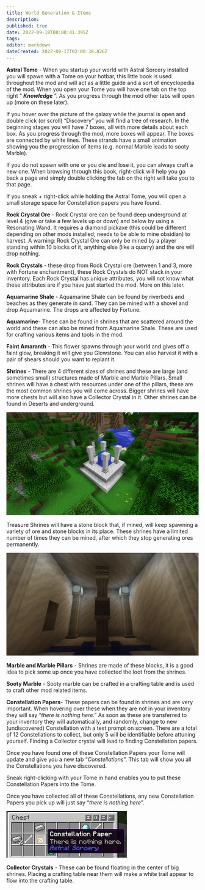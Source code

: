 ```yaml
---
title: World Generation & Items
description: 
published: true
date: 2022-09-18T00:08:41.395Z
tags: 
editor: markdown
dateCreated: 2022-09-17T02:00:38.826Z
---
```


**Astral Tome** - When you startup your world with Astral Sorcery installed you will spawn with a Tome on your hotbar, this little book is used throughout the mod and will act as a little guide and a sort of encyclopedia of the mod. When you open your Tome you will have one tab on the top right “ **_Knowledge_** ”. As you progress through the mod other tabs will open up (more on these later).     

If you hover over the picture of the galaxy while the journal is open and double click (or scroll) “Discovery” you will find a tree of research. In the beginning stages you will have 7 boxes, all with more details about each box. As you progress through the mod, more boxes will appear. The boxes are connected by white lines. These strands have a small animation showing you the progression of items (e.g. normal Marble leads to sooty Marble).

If you do not spawn with one or you die and lose it, you can always craft a new one. When browsing through this book, right-click will help you go back a page and simply double clicking the tab on the right will take you to that page.

If you sneak + right-click while holding the Astral Tome, you will open a small storage space for Constellation papers you have found.

**Rock Crystal Ore** - Rock Crystal ore can be found deep underground at level 4 (give or take a few levels up or down) and below by using a Resonating Wand. It requires a diamond pickaxe (this could be different depending on other mods installed; needs to be able to mine obsidian) to harvest. A warning: Rock Crystal Ore can only be mined by a player standing within 10 blocks of it, anything else (like a quarry) and the ore will drop nothing.

**Rock Crystals** - these drop from Rock Crystal ore (between 1 and 3, more with Fortune enchantment), these Rock Crystals do NOT stack in your inventory. Each Rock Crystal has unique attributes, you will not know what these attributes are if you have just started the mod. More on this later.

**Aquamarine Shale** - Aquamarine Shale can be found by riverbeds and beaches as they generate in sand. They can be mined with a shovel and drop Aquamarine. The drops are affected by Fortune.

**Aquamarine**- These can be found in shrines that are scattered around the world and these can also be mined from Aquamarine Shale. These are used for crafting various items and tools in the mod.

**Faint Amaranth** - This flower spawns through your world and gives off a faint glow, breaking it will give you Glowstone. You can also harvest it with a pair of shears should you want to replant it.

**Shrines** - There are 4 different sizes of shrines and these are large (and sometimes small) structures made of Marble and Marble Pillars. Small shrines will have a chest with resources under one of the pillars, these are the most common shrines you will come across. Bigger shrines will have more chests but will also have a Collector Crystal in it. Other shrines can be found in Deserts and underground.

![A very common type of Shrine](shrine.jpg)

Treasure Shrines will have a stone block that, if mined, will keep spawning a variety of ore and stone blocks in its place. These shrines have a limited number of times they can be mined, after which they stop generating ores permanently.

![An underground treasure Shrine](treasure-shrine.jpg)

**Marble and Marble Pillars** - Shrines are made of these blocks, it is a good idea to pick some up once you have collected the loot from the shrines.

**Sooty Marble** - Sooty marble can be crafted in a crafting table and is used to craft other mod related items.

**Constellation Papers**- These papers can be found in shrines and are very important. When hovering over these when they are not in your inventory they will say “_there is nothing here_.”  As soon as these are transferred to your inventory they will automatically, and randomly, change to new (undiscovered) Constellation with a text prompt on screen. There are a total of 12 Constellations to collect, but only 5 will be identifiable before attuning yourself. Finding a Collector crystal will lead to finding Constellation papers.

Once you have found one of these Constellation Papers your Tome will update and give you a new tab “*Constellations*”. This tab will show you all the Constellations you have discovered.

Sneak right-clicking with your Tome in hand enables you to put these Constellation Papers into the Tome.

Once you have collected all of these Constellations, any new Constellation Papers you pick up will just say “*there is nothing here*”.

![](constellation-papers.jpg)

**Collector Crystals** - These can be found floating in the center of big shrines. Placing a crafting table near them will make a white trail appear to flow into the crafting table.
